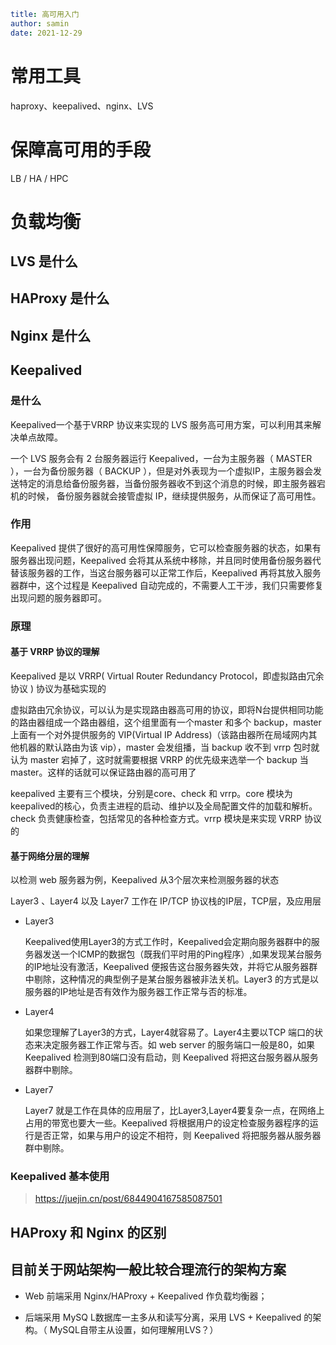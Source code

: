 ```yaml
title: 高可用入门
author: samin
date: 2021-12-29
```

# 常用工具

haproxy、keepalived、nginx、LVS

# 保障高可用的手段

LB / HA / HPC

# 负载均衡

## LVS 是什么

## HAProxy 是什么

## Nginx 是什么

## Keepalived

### 是什么

Keepalived一个基于VRRP 协议来实现的 LVS 服务高可用方案，可以利用其来解决单点故障。

一个 LVS 服务会有 2 台服务器运行 Keepalived，一台为主服务器（ MASTER ），一台为备份服务器（ BACKUP ），但是对外表现为一个虚拟IP，主服务器会发送特定的消息给备份服务器，当备份服务器收不到这个消息的时候，即主服务器宕机的时候， 备份服务器就会接管虚拟 IP，继续提供服务，从而保证了高可用性。

### 作用

Keepalived 提供了很好的高可用性保障服务，它可以检查服务器的状态，如果有服务器出现问题，Keepalived 会将其从系统中移除，并且同时使用备份服务器代替该服务器的工作，当这台服务器可以正常工作后，Keepalived 再将其放入服务器群中，这个过程是 Keepalived 自动完成的，不需要人工干涉，我们只需要修复出现问题的服务器即可。

### 原理

#### 基于 VRRP 协议的理解

Keepalived 是以 VRRP( Virtual Router Redundancy Protocol，即虚拟路由冗余协议 ) 协议为基础实现的

虚拟路由冗余协议，可以认为是实现路由器高可用的协议，即将N台提供相同功能的路由器组成一个路由器组，这个组里面有一个master 和多个 backup，master 上面有一个对外提供服务的 VIP(Virtual IP Address)（该路由器所在局域网内其他机器的默认路由为该 vip），master 会发组播，当 backup 收不到 vrrp 包时就认为 master 宕掉了，这时就需要根据 VRRP 的优先级来选举一个 backup 当 master。这样的话就可以保证路由器的高可用了

keepalived 主要有三个模块，分别是core、check 和 vrrp。core 模块为keepalived的核心，负责主进程的启动、维护以及全局配置文件的加载和解析。check 负责健康检查，包括常见的各种检查方式。vrrp 模块是来实现 VRRP 协议的

#### 基于网络分层的理解

以检测 web 服务器为例，Keepalived 从3个层次来检测服务器的状态

Layer3 、Layer4 以及 Layer7 工作在 IP/TCP 协议栈的IP层，TCP层，及应用层

- Layer3

  Keepalived使用Layer3的方式工作时，Keepalived会定期向服务器群中的服务器发送一个ICMP的数据包（既我们平时用的Ping程序）,如果发现某台服务的IP地址没有激活，Keepalived 便报告这台服务器失效，并将它从服务器群中剔除，这种情况的典型例子是某台服务器被非法关机。Layer3 的方式是以服务器的IP地址是否有效作为服务器工作正常与否的标准。

- Layer4

  如果您理解了Layer3的方式，Layer4就容易了。Layer4主要以TCP 端口的状态来决定服务器工作正常与否。如 web server 的服务端口一般是80，如果 Keepalived 检测到80端口没有启动，则 Keepalived 将把这台服务器从服务器群中剔除。

- Layer7
  
  Layer7 就是工作在具体的应用层了，比Layer3,Layer4要复杂一点，在网络上占用的带宽也要大一些。Keepalived 将根据用户的设定检查服务器程序的运行是否正常，如果与用户的设定不相符，则 Keepalived 将把服务器从服务器群中剔除。

### Keepalived 基本使用

> https://juejin.cn/post/6844904167585087501

## HAProxy 和 Nginx 的区别

## 目前关于网站架构一般比较合理流行的架构方案

- Web 前端采用 Nginx/HAProxy + Keepalived 作负载均衡器；

- 后端采用 MySQ L数据库一主多从和读写分离，采用 LVS + Keepalived 的架构。（ MySQL自带主从设置，如何理解用LVS？）